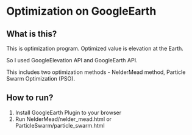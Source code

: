 # Optimization on GoogleEarth
## What is this?
This is optimization program. Optimized value is elevation at the Earth.

So I used GoogleElevation API and GoogleEarth API.

This includes two optimization methods - NelderMead method, Particle Swarm Optimization (PSO).

## How to run?
1. Install GoogleEarth Plugin to your browser
2. Run NelderMead/nelder_mead.html or ParticleSwarm/particle_swarm.html
